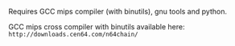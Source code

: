 Requires GCC mips compiler (with binutils), gnu tools and python.


GCC mips cross compiler with binutils available here:
```http://downloads.cen64.com/n64chain/```

